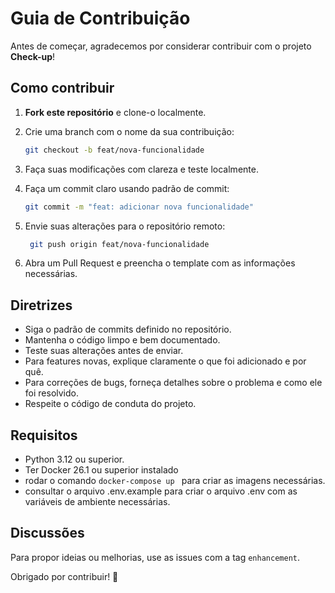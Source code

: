 # Guia de Contribuição

Antes de começar, agradecemos por considerar contribuir com o projeto **Check-up**!

## Como contribuir

1. **Fork este repositório** e clone-o localmente.

2. Crie uma branch com o nome da sua contribuição:
   ```bash
   git checkout -b feat/nova-funcionalidade
    ```

3. Faça suas modificações com clareza e teste localmente.

4. Faça um commit claro usando padrão de commit:
   ```bash
   git commit -m "feat: adicionar nova funcionalidade"
   ```
5. Envie suas alterações para o repositório remoto:
   ```bash
    git push origin feat/nova-funcionalidade
    ```
6. Abra um Pull Request e preencha o template com as informações necessárias.

## Diretrizes

- Siga o padrão de commits definido no repositório.
- Mantenha o código limpo e bem documentado.
- Teste suas alterações antes de enviar.
- Para features novas, explique claramente o que foi adicionado e por quê.
- Para correções de bugs, forneça detalhes sobre o problema e como ele foi resolvido.
- Respeite o código de conduta do projeto.

## Requisitos

- Python 3.12 ou superior.
- Ter Docker 26.1 ou superior instalado 
- rodar o comando `docker-compose up ` para criar as imagens necessárias.
- consultar o arquivo .env.example para criar o arquivo .env com as variáveis de ambiente necessárias.

## Discussões

Para propor ideias ou melhorias, use as issues com a tag `enhancement`.

Obrigado por contribuir! 💛
